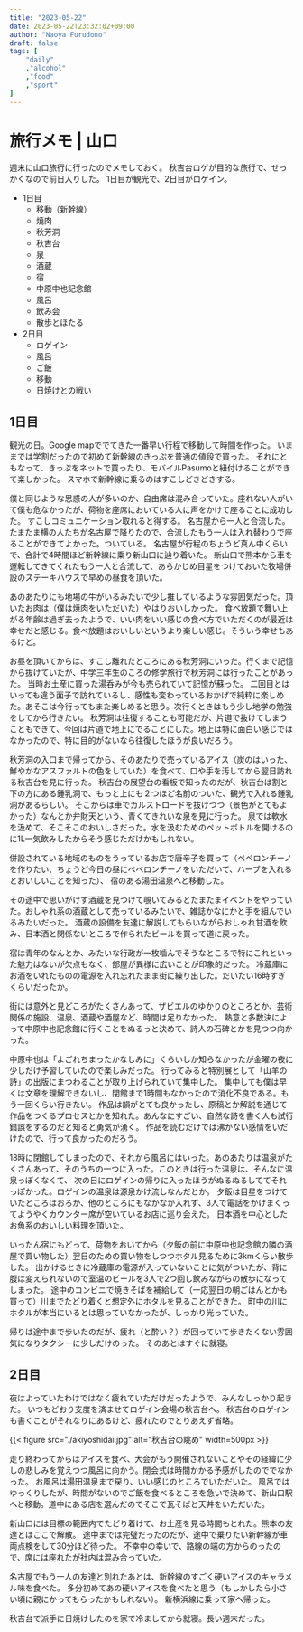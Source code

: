 ```yaml
---
title: "2023-05-22"
date: 2023-05-22T23:32:02+09:00
author: "Naoya Furudono"
draft: false
tags: [
    "daily"
    ,"alcohol"
    ,"food"
    ,"sport"
]
---
```


# 旅行メモ | 山口

週末に山口旅行に行ったのでメモしておく。
秋吉台ロゲが目的な旅行で、せっかくなので前日入りした。
1日目が観光で、2日目がロゲイン。

- 1日目
    - 移動（新幹線）
    - 焼肉
    - 秋芳洞
    - 秋吉台
    - 泉
    - 酒蔵
    - 宿
    - 中原中也記念館
    - 風呂
    - 飲み会
    - 散歩とほたる
- 2日目
    - ロゲイン
    - 風呂
    - ご飯
    - 移動
    - 日焼けとの戦い

## 1日目

観光の日。Google mapででてきた一番早い行程で移動して時間を作った。
いままでは学割だったので初めて新幹線のきっぷを普通の値段で買った。
それにともなって、きっぷをネットで買ったり、モバイルPasumoと紐付けることができて楽しかった。
スマホで新幹線に乗るのはすこしどきどきする。

僕と同じような思惑の人が多いのか、自由席は混み合っていた。座れない人がいて僕も危なかったが、荷物を座席においている人に声をかけて座ることに成功した。
すこしコミュニケーション取れると得する。
名古屋から一人と合流した。たまたま横の人たちが名古屋で降りたので、合流したもう一人は入れ替わりで座ることができてよかった。ついている。
名古屋が行程のちょうど真ん中くらいで、合計で4時間ほど新幹線に乗り新山口に辿り着いた。
新山口で熊本から車を運転してきてくれたもう一人と合流して、あらかじめ目星をつけておいた牧場併設のステーキハウスで早めの昼食を頂いた。

あのあたりにも地場の牛がいるみたいで少し推しているような雰囲気だった。頂いたお肉は（僕は焼肉をいただいた）やはりおいしかった。
食べ放題で舞い上がる年齢は過ぎ去ったようで、いい肉をいい感じの食べ方でいただくのが最近は幸せだと感じる。食べ放題はおいしいというより楽しい感じ。そういう幸せもあるけど。

お昼を頂いてからは、すこし離れたところにある秋芳洞にいった。行くまで記憶から抜けていたが、中学三年生のころの修学旅行で秋芳洞には行ったことがあった。
当時お土産に買った湯呑みが今も売られていて記憶が蘇った。
二回目とはいっても違う面子で訪れているし、感性も変わっているおかげで純粋に楽しめた。あそこは今行ってもまた楽しめると思う。次行くときはもう少し地学の勉強をしてから行きたい。
秋芳洞は往復することも可能だが、片道で抜けてしまうこともできて、今回は片道で地上にでることにした。地上は特に面白い感じではなかったので、特に目的がないなら往復したほうが良いだろう。

秋芳洞の入口まで帰ってから、そのあたりで売っているアイス（炭のはいった、鮮やかなアスファルトの色をしていた）を食べて、口や手を汚してから翌日訪れる秋吉台を見に行った。
秋吉台の展望台の看板で知ったのだが、秋吉台は割と下の方にある鍾乳洞で、もっと上にも２つほど名前のついた、観光で入れる鍾乳洞があるらしい。
そこからは車でカルストロードを抜けつつ（景色がとてもよかった）なんとか弁財天という、青くてきれいな泉を見に行った。
泉では軟水を汲めて、そこそこのおいしさだった。水を汲むためのペットボトルを開けるのに1L一気飲みしたからそう感じただけかもしれない。

併設されている地域のものをうっているお店で唐辛子を買って（ペペロンチーノを作りたい、ちょうど今日の昼にペペロンチーノをいただいて、ハーブを入れるとおいしいことを知った）、
宿のある湯田温泉へと移動した。

その途中で思いがけず酒蔵を見つけて覗いてみるとたまたまイベントをやっていた。おしゃれ系の酒蔵として売っているみたいで、雑誌かなにかと手を組んでいるみたいだった。
酒蔵の設備を友達に解説してもらいながらおしゃれ甘酒を飲み、日本酒と関係ないところで作られたビールを買って道に戻った。

宿は青年のなんとか、みたいな行政が一枚噛んでそうなところで特にこれといった魅力はないが欠点もなく、部屋が異様に広いことが印象的だった。
冷蔵庫にお酒をいれたものの電源を入れ忘れたまま街に繰り出した。だいたい16時すぎくらいだったか。

街には意外と見どころがたくさんあって、ザビエルのゆかりのところとか、芸術関係の施設、温泉、酒蔵や酒屋など、時間は足りなかった。
熱意と多数決によって中原中也記念館に行くことをぬるっと決めて、詩人の石碑とかを見つつ向かった。

中原中也は「よごれちまったかなしみに」くらいしか知らなかったが金曜の夜に少しだけ予習していたので楽しみだった。
行ってみると特別展として「山羊の詩」の出版にまつわることが取り上げられていて集中した。
集中しても僕は早くは文章を理解できないし、閉館まで1時間もなかったので消化不良である。もう一回くらい行きたい。
作品は韻がとても良かったし、原稿とか解説を通じて作品をつくるプロセスとかを知れた。あんなにすごい、自然な詩を書く人も試行錯誤をするのだと知ると勇気が湧く。
作品を読むだけでは沸かない感情をいだけたので、行って良かったのだろう。

18時に閉館してしまったので、それから風呂にはいった。あのあたりは温泉がたくさんあって、そのうちの一つに入った。このときは行った温泉は、そんなに温泉っぽくなくて、
次の日にロゲインの帰りに入ったほうがぬるぬるしててそれっぽかった。ロゲインの温泉は源泉かけ流しなんだとか。
夕飯は目星をつけていたところはおろか、他のところにもなかなか入れず、3人で電話をかけまくってようやくカウンター席が空いているお店に巡り会えた。
日本酒を中心としたお魚系のおいしい料理を頂いた。

いったん宿にもどって、荷物をおいてから（夕飯の前に中原中也記念館の隣の酒屋で買い物した）翌日のための買い物をしつつホタル見るために3kmくらい散歩した。
出かけるときに冷蔵庫の電源が入っていないことに気がついたが、背に腹は変えられないので室温のビールを3人で2つ回し飲みながらの散歩になってしまった。
途中のコンビニで焼きそばを補給して（一応翌日の朝ごはんとかも買って）川までたどり着くと想定外にホタルを見ることができた。
町中の川にホタルが本当にいるとは思っていなかったが、しっかり光っていた。

帰りは途中まで歩いたのだが、疲れ（と酔い？）が回っていて歩きたくない雰囲気になりタクシーに少しだけのった。
そのあとはすぐに就寝。

## 2日目

夜はよっていたわけではなく疲れていただけだったようで、みんなしっかり起きた。
いつもどおり支度を済ませてロゲイン会場の秋吉台へ。
秋吉台のロゲインも書くことがそれなりにあるけど、疲れたのでとりあえず省略。

{{< figure src="./akiyoshidai.jpg" alt="秋吉台の眺め" width=500px >}}

走り終わってからはアイスを食べ、大会がもう開催されないことやその経緯に少しの悲しみを覚えつつ風呂に向かう。閉会式は時間かかる予感がしたのででなかった。
お風呂は湯田温泉まで戻り、いい感じのところでいただいた。
風呂ではゆっくりしたが、時間がないのでご飯を食べるところを急いで決めて、新山口駅へと移動。道中にある店を選んだのでそこで瓦そばと天丼をいただいた。

新山口には目標の範囲内でたどり着けて、お土産を見る時間もとれた。熊本の友達とはここで解散。
途中までは完璧だったのだが、途中で乗りたい新幹線が車両点検をして30分ほど待った。
不幸中の幸いで、路線の端の方からのったので、席には座れたが社内は混み合っていた。

名古屋でもう一人の友達と別れたあとは、新幹線のすごく硬いアイスのキャラメル味を食べた。
多分初めてあの硬いアイスを食べたと思う（もしかしたら小さい頃に親にかってもらったかもしれない）。
新横浜線に乗って家へ帰った。

秋吉台で派手に日焼けしたのを家で冷ましてから就寝。長い週末だった。

